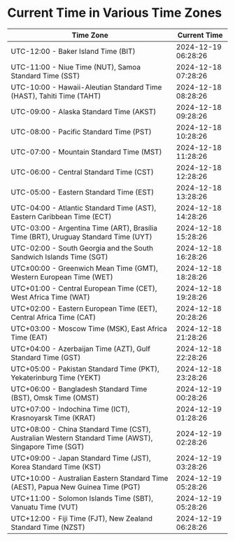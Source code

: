 # Current Time in Various Time Zones

| Time Zone | Current Time |
|-----------|--------------|
| UTC-12:00 - Baker Island Time (BIT) | 2024-12-19 06:28:26 |
| UTC-11:00 - Niue Time (NUT), Samoa Standard Time (SST) | 2024-12-18 07:28:26 |
| UTC-10:00 - Hawaii-Aleutian Standard Time (HAST), Tahiti Time (TAHT) | 2024-12-18 08:28:26 |
| UTC-09:00 - Alaska Standard Time (AKST) | 2024-12-18 09:28:26 |
| UTC-08:00 - Pacific Standard Time (PST) | 2024-12-18 10:28:26 |
| UTC-07:00 - Mountain Standard Time (MST) | 2024-12-18 11:28:26 |
| UTC-06:00 - Central Standard Time (CST) | 2024-12-18 12:28:26 |
| UTC-05:00 - Eastern Standard Time (EST) | 2024-12-18 13:28:26 |
| UTC-04:00 - Atlantic Standard Time (AST), Eastern Caribbean Time (ECT) | 2024-12-18 14:28:26 |
| UTC-03:00 - Argentina Time (ART), Brasília Time (BRT), Uruguay Standard Time (UYT) | 2024-12-18 15:28:26 |
| UTC-02:00 - South Georgia and the South Sandwich Islands Time (SGT) | 2024-12-18 16:28:26 |
| UTC±00:00 - Greenwich Mean Time (GMT), Western European Time (WET) | 2024-12-18 18:28:26 |
| UTC+01:00 - Central European Time (CET), West Africa Time (WAT) | 2024-12-18 19:28:26 |
| UTC+02:00 - Eastern European Time (EET), Central Africa Time (CAT) | 2024-12-18 20:28:26 |
| UTC+03:00 - Moscow Time (MSK), East Africa Time (EAT) | 2024-12-18 21:28:26 |
| UTC+04:00 - Azerbaijan Time (AZT), Gulf Standard Time (GST) | 2024-12-18 22:28:26 |
| UTC+05:00 - Pakistan Standard Time (PKT), Yekaterinburg Time (YEKT) | 2024-12-18 23:28:26 |
| UTC+06:00 - Bangladesh Standard Time (BST), Omsk Time (OMST) | 2024-12-19 00:28:26 |
| UTC+07:00 - Indochina Time (ICT), Krasnoyarsk Time (KRAT) | 2024-12-19 01:28:26 |
| UTC+08:00 - China Standard Time (CST), Australian Western Standard Time (AWST), Singapore Time (SGT) | 2024-12-19 02:28:26 |
| UTC+09:00 - Japan Standard Time (JST), Korea Standard Time (KST) | 2024-12-19 03:28:26 |
| UTC+10:00 - Australian Eastern Standard Time (AEST), Papua New Guinea Time (PGT) | 2024-12-19 05:28:26 |
| UTC+11:00 - Solomon Islands Time (SBT), Vanuatu Time (VUT) | 2024-12-19 05:28:26 |
| UTC+12:00 - Fiji Time (FJT), New Zealand Standard Time (NZST) | 2024-12-19 06:28:26 |
